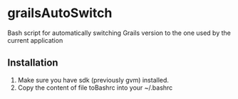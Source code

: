 # grailsAutoSwitch
Bash script for automatically switching Grails version to the one used by the current application

## Installation
1. Make sure you have sdk (previously gvm) installed.
2. Copy the content of file toBashrc into your ~/.bashrc

